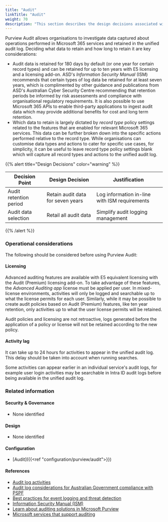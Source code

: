 ```yaml
---
title: "Audit"
linkTitle: "Audit"
weight: 70
description: "This section describes the design decisions associated with Audit with Microsoft Purview for system(s) built using ASD's Blueprint for Secure Cloud."
---
```


Purview Audit allows organisations to investigate data captured about operations performed in Microsoft 365 services and retained in the unified audit log. Deciding what data to retain and how long to retain it are key considerations:

* Audit data is retained for 180 days by default (or one year for certain record types) and can be retained for up to ten years with E5 licensing and a licensing add-on. ASD's *Information Security Manual* (ISM) recommends that certain types of log data be retained for at least seven years, which is complimented by other guidance and publications from ASD's Australian Cyber Security Centre recommending that retention periods be informed by risk assessments and compliance with organisational regulatory requirements. It is also possible to use Microsoft 365 APIs to enable third-party applications to ingest audit data which may provide additional benefits for cost and long term retention.
* Which data to retain is largely dictated by *record type* policy settings related to the features that are enabled for relevant Microsoft 365 services. This data can be further broken down into the specific actions performed relative to the record type. While organisations can customise data types and actions to cater for specific use cases, for simplicity, it can be useful to leave record type policy settings blank which will capture all record types and actions to the unified audit log.

{{% alert title="Design Decisions" color="warning" %}}

| Decision Point         | Design Decision                   | Justification                                 |
| ---------------------- | --------------------------------- | --------------------------------------------- |
| Audit retention period | Retain audit data for seven years | Log information in-line with ISM requirements |
| Audit data selection   | Retail all audit data             | Simplify audit logging management             |

{{% /alert %}}

### Operational considerations

The following should be considered before using Purview Audit:

#### Licensing

Advanced auditing features are available with E5 equivalent licensing with the Audit (Premium) licensing add-on. To take advantage of these features, the *Advanced Auditing app* license must be applied per user. In mixed-license environments, activities will only be logged and searchable up to what the license permits for each user. Similarly, while it may be possible to create audit policies based on Audit (Premium) features, like ten year retention, only activities up to what the user license permits will be retained.

Audit policies and licensing are not retroactive, logs generated before the application of a policy or license will not be retained according to the new policy.

#### Activity lag

It can take up to 24 hours for activities to appear in the unified audit log. This delay should be taken into account when running searches.

Some activities can appear earlier in an individual service's audit logs, for example user login activities may be searchable in Intra ID audit logs before being available in the unified audit log.

### Related information

#### Security & Governance

* None identified

#### Design

* None identified

#### Configuration

* [Audit]({{<ref "configuration/purview/audit">}})

#### References

* [Audit log activities](https://learn.microsoft.com/en-us/purview/audit-log-activities)
* [Audit log considerations for Australian Government compliance with PSPF](https://learn.microsoft.com/en-us/compliance/anz/pspf-audit-log)
* [Best practices for event logging and threat detection](https://www.cyber.gov.au/resources-business-and-government/maintaining-devices-and-systems/system-hardening-and-administration/system-monitoring/best-practices-event-logging-threat-detection)
* [Information Security Manual (ISM)](https://www.cyber.gov.au/resources-business-and-government/essential-cyber-security/ism)
* [Learn about auditing solutions in Microsoft Purview](https://learn.microsoft.com/en-us/purview/audit-solutions-overview)
* [Microsoft services that support auditing](https://learn.microsoft.com/en-us/purview/audit-supported-services)
